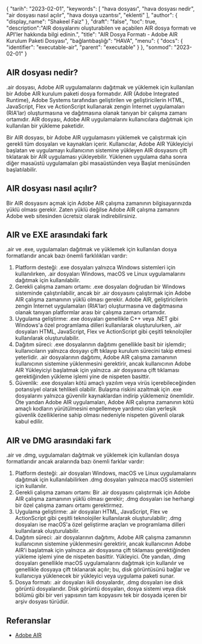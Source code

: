 {
"tarih": "2023-02-01",
  "keywords": [
"hava dosyası",
"hava dosyası nedir",
"air dosyası nasıl açılır",
"hava dosya uzantısı",
"eklenti"
],
  "author": {
"display_name": "Shakeel Faiz"
},
"draft": "false",
"toc": true,
  "description":"AIR dosyalarını oluşturabilen ve açabilen AIR dosya formatı ve API'ler hakkında bilgi edinin.",
"title": "AIR Dosya Formatı - Adobe AIR Kurulum Paketi Dosyası",
"bağlantıbaşlığı": "HAVA",
  "menu": {
    "docs": {
      "identifier": "executable-air",
      "parent": "executable"
}
},
"sonmod": "2023-02-01"
}

## AIR dosyası nedir?

.air dosyası, Adobe AIR uygulamalarını dağıtmak ve yüklemek için kullanılan bir Adobe AIR kurulum paketi dosya formatıdır. AIR (Adobe Integrated Runtime), Adobe Systems tarafından geliştirilen ve geliştiricilerin HTML, JavaScript, Flex ve ActionScript kullanarak zengin İnternet uygulamaları (RIA'lar) oluşturmasına ve dağıtmasına olanak tanıyan bir çalışma zamanı ortamıdır. AIR dosyası, Adobe AIR uygulamalarını kullanıcılara dağıtmak için kullanılan bir yükleme paketidir.

Bir AIR dosyası, bir Adobe AIR uygulamasını yüklemek ve çalıştırmak için gerekli tüm dosyaları ve kaynakları içerir. Kullanıcılar, Adobe AIR Yükleyiciyi başlatan ve uygulamayı kullanıcının sistemine yükleyen AIR dosyasını çift tıklatarak bir AIR uygulaması yükleyebilir. Yüklenen uygulama daha sonra diğer masaüstü uygulamaları gibi masaüstünden veya Başlat menüsünden başlatılabilir.

## AIR dosyası nasıl açılır?

Bir AIR dosyasını açmak için Adobe AIR çalışma zamanının bilgisayarınızda yüklü olması gerekir. Zaten yüklü değilse Adobe AIR çalışma zamanını Adobe web sitesinden ücretsiz olarak indirebilirsiniz.

## AIR ve EXE arasındaki fark

.air ve .exe, uygulamaları dağıtmak ve yüklemek için kullanılan dosya formatlarıdır ancak bazı önemli farklılıkları vardır:

1. Platform desteği: .exe dosyaları yalnızca Windows sistemleri için kullanılırken, .air dosyaları Windows, macOS ve Linux uygulamalarını dağıtmak için kullanılabilir.
2. Gerekli çalışma zamanı ortamı: .exe dosyaları doğrudan bir Windows sisteminde çalıştırılabilir, ancak bir .air dosyasını çalıştırmak için Adobe AIR çalışma zamanının yüklü olması gerekir. Adobe AIR, geliştiricilerin zengin İnternet uygulamaları (RIA'lar) oluşturmasına ve dağıtmasına olanak tanıyan platformlar arası bir çalışma zamanı ortamıdır.
3. Uygulama geliştirme: .exe dosyaları genellikle C++ veya .NET gibi Windows'a özel programlama dilleri kullanılarak oluşturulurken, .air dosyaları HTML, JavaScript, Flex ve ActionScript gibi çeşitli teknolojiler kullanılarak oluşturulabilir.
4. Dağıtım süreci: .exe dosyalarının dağıtımı genellikle basit bir işlemdir; kullanıcıların yalnızca dosyayı çift tıklayıp kurulum sürecini takip etmesi yeterlidir. .air dosyalarının dağıtımı, Adobe AIR çalışma zamanının kullanıcının sistemine yüklenmesini gerektirir, ancak kullanıcının Adobe AIR Yükleyiciyi başlatmak için yalnızca .air dosyasına çift tıklaması gerektiğinden yükleme işlemi yine de nispeten basittir.
5. Güvenlik: .exe dosyaları kötü amaçlı yazılım veya virüs içerebileceğinden potansiyel olarak tehlikeli olabilir. Bulaşma riskini azaltmak için .exe dosyalarını yalnızca güvenilir kaynaklardan indirip yüklemeniz önemlidir. Öte yandan Adobe AIR uygulamaları, Adobe AIR çalışma zamanının kötü amaçlı kodların yürütülmesini engellemeye yardımcı olan yerleşik güvenlik özelliklerine sahip olması nedeniyle nispeten güvenli olarak kabul edilir.

## AIR ve DMG arasındaki fark

.air ve .dmg, uygulamaları dağıtmak ve yüklemek için kullanılan dosya formatlarıdır ancak aralarında bazı önemli farklar vardır:

1. Platform desteği: .air dosyaları Windows, macOS ve Linux uygulamalarını dağıtmak için kullanılabilirken .dmg dosyaları yalnızca macOS sistemleri için kullanılır.
2. Gerekli çalışma zamanı ortamı: Bir .air dosyasını çalıştırmak için Adobe AIR çalışma zamanının yüklü olması gerekir; .dmg dosyaları ise herhangi bir özel çalışma zamanı ortamı gerektirmez.
3. Uygulama geliştirme: .air dosyaları HTML, JavaScript, Flex ve ActionScript gibi çeşitli teknolojiler kullanılarak oluşturulabilir; .dmg dosyaları ise macOS'a özel geliştirme araçları ve programlama dilleri kullanılarak oluşturulabilir.
4. Dağıtım süreci: .air dosyalarının dağıtımı, Adobe AIR çalışma zamanının kullanıcının sistemine yüklenmesini gerektirir, ancak kullanıcının Adobe AIR'i başlatmak için yalnızca .air dosyasına çift tıklaması gerektiğinden yükleme işlemi yine de nispeten basittir. Yükleyici. Öte yandan, .dmg dosyaları genellikle macOS uygulamalarını dağıtmak için kullanılır ve genellikle dosyaya çift tıklanarak açılır; bu, disk görüntüsünü bağlar ve kullanıcıya yüklenecek bir yükleyici veya uygulama paketi sunar.
5. Dosya formatı: .air dosyaları ikili dosyalardır, .dmg dosyaları ise disk görüntü dosyalarıdır. Disk görüntü dosyaları, dosya sistemi veya disk bölümü gibi bir veri yapısının tam kopyasını tek bir dosyada içeren bir arşiv dosyası türüdür.

## Referanslar
* [Adobe AIR](https://en.wikipedia.org/wiki/Adobe_AIR)

